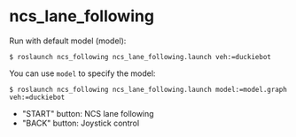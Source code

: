 # ncs_lane_following

Run with default model (model):
```
$ roslaunch ncs_following ncs_lane_following.launch veh:=duckiebot
```

You can use `model` to specify the model:
```
$ roslaunch ncs_following ncs_lane_following.launch model:=model.graph veh:=duckiebot
```

* "START" button: NCS lane following
* "BACK" button: Joystick control


